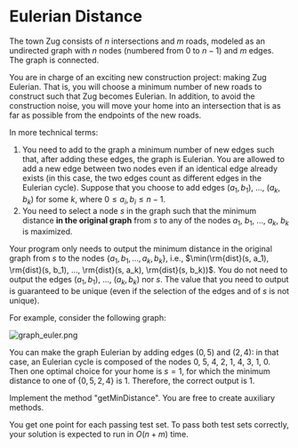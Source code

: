 # Eulerian Distance

The town Zug consists of $n$ intersections and $m$ roads, modeled as an undirected graph with $n$ nodes (numbered from $0$ to $n-1$) and $m$ edges. The graph is connected.

You are in charge of an exciting new construction project: making Zug Eulerian. That is, you will choose a minimum number of new roads to construct such that Zug becomes Eulerian. In addition, to avoid the construction noise, you will move your home into an intersection that is as far as possible from the endpoints of the new roads.

In more technical terms:
1. You need to add to the graph a minimum number of new edges such that, after adding these edges, the graph is Eulerian. You are allowed to add a new edge between two nodes even if an identical edge already exists (in this case, the two edges count as different edges in the Eulerian cycle). Suppose that you choose to add edges $(a_1, b_1)$, ..., $(a_k, b_k)$ for some $k$, where $0 \leq a_i, b_i \leq n-1$.
2. You need to select a node $s$ in the graph such that the minimum distance **in the original graph** from $s$ to any of the nodes $a_1$, $b_1$, ..., $a_k$, $b_k$ is maximized.

Your program only needs to output the minimum distance in the original graph from $s$ to the nodes $\{a_1, b_1, ..., a_k, b_k\}$, i.e., $\min(\rm{dist}(s, a_1), \rm{dist}(s, b_1), ..., \rm{dist}(s, a_k), \rm{dist}(s, b_k))$. You do not need to output the edges $(a_1, b_1)$, ..., $(a_k, b_k)$ nor $s$. The value that you need to output is guaranteed to be unique (even if the selection of the edges and of $s$ is not unique).

For example, consider the following graph:

![graph_euler.png](/cx_project_file/geyHajwsdZb73HcZr)

You can make the graph Eulerian by adding edges $(0, 5)$ and $(2, 4)$: in that case, an Eulerian cycle is composed of the nodes $0$, $5$, $4$, $2$, $1$, $4$, $3$, $1$, $0$. Then one optimal choice for your home is $s=1$, for which the minimum distance to one of $\{0, 5, 2, 4\}$ is $1$. Therefore, the correct output is $1$.

Implement the method "getMinDistance". You are free to create auxiliary methods.

You get one point for each passing test set. To pass both test sets correctly, your solution is expected to run in $O(n+m)$ time.
